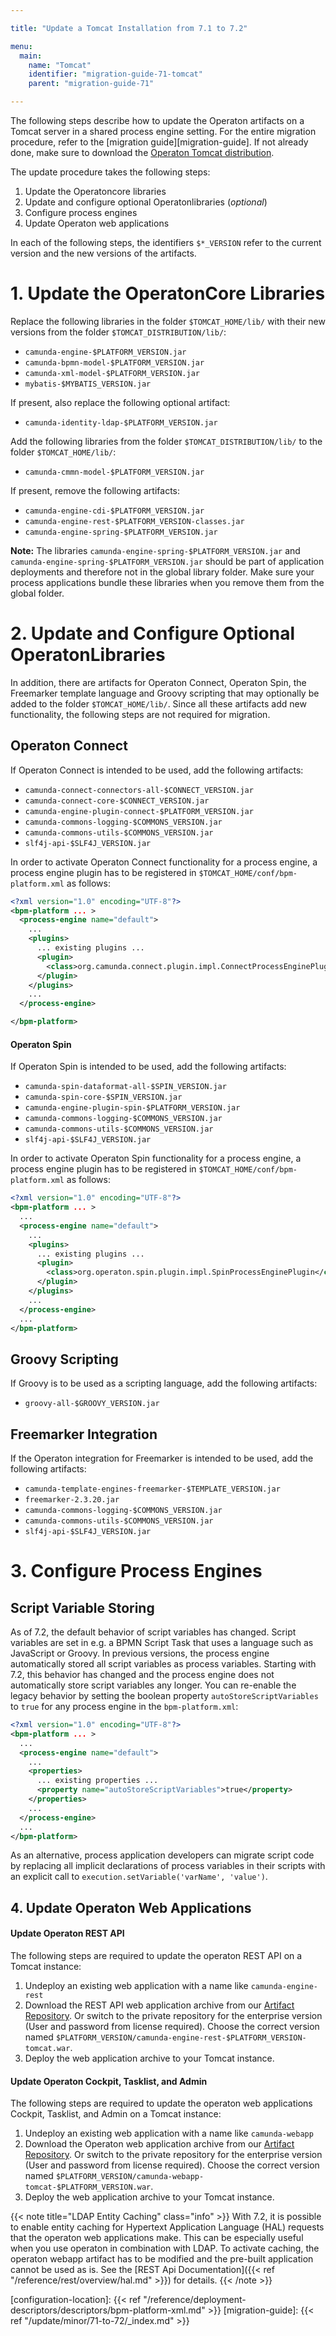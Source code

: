 ```yaml
---

title: "Update a Tomcat Installation from 7.1 to 7.2"

menu:
  main:
    name: "Tomcat"
    identifier: "migration-guide-71-tomcat"
    parent: "migration-guide-71"

---
```


The following steps describe how to update the Operaton artifacts on a Tomcat server in a shared process engine setting. For the entire migration procedure, refer to the [migration guide][migration-guide]. If not already done, make sure to download the [Operaton Tomcat distribution](https://artifacts.camunda.com/artifactory/camunda-bpm/org/camunda/bpm/tomcat/camunda-bpm-tomcat/).

The update procedure takes the following steps:

1. Update the Operatoncore libraries
2. Update and configure optional Operatonlibraries (*optional*)
3. Configure process engines
4. Update Operaton web applications

In each of the following steps, the identifiers `$*_VERSION` refer to the current version and the new versions of the artifacts.


# 1. Update the OperatonCore Libraries

Replace the following libraries in the folder `$TOMCAT_HOME/lib/` with their new versions from the folder `$TOMCAT_DISTRIBUTION/lib/`:

* `camunda-engine-$PLATFORM_VERSION.jar`
* `camunda-bpmn-model-$PLATFORM_VERSION.jar`
* `camunda-xml-model-$PLATFORM_VERSION.jar`
* `mybatis-$MYBATIS_VERSION.jar`

If present, also replace the following optional artifact:

* `camunda-identity-ldap-$PLATFORM_VERSION.jar`

Add the following libraries from the folder `$TOMCAT_DISTRIBUTION/lib/` to the folder `$TOMCAT_HOME/lib/`:

* `camunda-cmmn-model-$PLATFORM_VERSION.jar`

If present, remove the following artifacts:

* `camunda-engine-cdi-$PLATFORM_VERSION.jar`
* `camunda-engine-rest-$PLATFORM_VERSION-classes.jar`
* `camunda-engine-spring-$PLATFORM_VERSION.jar`

**Note:** The libraries `camunda-engine-spring-$PLATFORM_VERSION.jar` and `camunda-engine-spring-$PLATFORM_VERSION.jar` should be part of application deployments and therefore not in the global library folder. Make sure your process applications bundle these libraries when you remove them from the global folder.


# 2. Update and Configure Optional OperatonLibraries

In addition, there are artifacts for Operaton Connect, Operaton Spin, the Freemarker template language and Groovy scripting that may optionally be added to the folder `$TOMCAT_HOME/lib/`. Since all these artifacts add new functionality, the following steps are not required for migration.

## Operaton Connect

If Operaton Connect is intended to be used, add the following artifacts:

* `camunda-connect-connectors-all-$CONNECT_VERSION.jar`
* `camunda-connect-core-$CONNECT_VERSION.jar`
* `camunda-engine-plugin-connect-$PLATFORM_VERSION.jar`
* `camunda-commons-logging-$COMMONS_VERSION.jar`
* `camunda-commons-utils-$COMMONS_VERSION.jar`
* `slf4j-api-$SLF4J_VERSION.jar`

In order to activate Operaton Connect functionality for a process engine, a process engine plugin has to be registered in `$TOMCAT_HOME/conf/bpm-platform.xml` as follows:

```xml
<?xml version="1.0" encoding="UTF-8"?>
<bpm-platform ... >
  <process-engine name="default">
    ...
    <plugins>
      ... existing plugins ...
      <plugin>
        <class>org.camunda.connect.plugin.impl.ConnectProcessEnginePlugin</class>
      </plugin>
    </plugins>
    ...
  </process-engine>

</bpm-platform>
```

#### Operaton Spin

If Operaton Spin is intended to be used, add the following artifacts:

* `camunda-spin-dataformat-all-$SPIN_VERSION.jar`
* `camunda-spin-core-$SPIN_VERSION.jar`
* `camunda-engine-plugin-spin-$PLATFORM_VERSION.jar`
* `camunda-commons-logging-$COMMONS_VERSION.jar`
* `camunda-commons-utils-$COMMONS_VERSION.jar`
* `slf4j-api-$SLF4J_VERSION.jar`

In order to activate Operaton Spin functionality for a process engine, a process engine plugin has to be registered in `$TOMCAT_HOME/conf/bpm-platform.xml` as follows:

```xml
<?xml version="1.0" encoding="UTF-8"?>
<bpm-platform ... >
  ...
  <process-engine name="default">
    ...
    <plugins>
      ... existing plugins ...
      <plugin>
        <class>org.operaton.spin.plugin.impl.SpinProcessEnginePlugin</class>
      </plugin>
    </plugins>
    ...
  </process-engine>
  ...
</bpm-platform>
```

## Groovy Scripting

If Groovy is to be used as a scripting language, add the following artifacts:

* `groovy-all-$GROOVY_VERSION.jar`

## Freemarker Integration

If the Operaton integration for Freemarker is intended to be used, add the following artifacts:

* `camunda-template-engines-freemarker-$TEMPLATE_VERSION.jar`
* `freemarker-2.3.20.jar`
* `camunda-commons-logging-$COMMONS_VERSION.jar`
* `camunda-commons-utils-$COMMONS_VERSION.jar`
* `slf4j-api-$SLF4J_VERSION.jar`


# 3. Configure Process Engines

## Script Variable Storing

As of 7.2, the default behavior of script variables has changed. Script variables are set in e.g. a BPMN Script Task that uses a language such as JavaScript or Groovy. In previous versions, the process engine automatically stored all script variables as process variables. Starting with 7.2, this behavior has changed and the process engine does not automatically store script variables any longer. You can re-enable the legacy behavior by setting the boolean property `autoStoreScriptVariables` to `true` for any process engine in the `bpm-platform.xml`:

```xml
<?xml version="1.0" encoding="UTF-8"?>
<bpm-platform ... >
  ...
  <process-engine name="default">
    ...
    <properties>
      ... existing properties ...
      <property name="autoStoreScriptVariables">true</property>
    </properties>
    ...
  </process-engine>
  ...
</bpm-platform>
```

As an alternative, process application developers can migrate script code by replacing all implicit declarations of process variables in their scripts with an explicit call to `execution.setVariable('varName', 'value')`.

## 4. Update Operaton Web Applications

#### Update Operaton REST API

The following steps are required to update the operaton REST API on a Tomcat instance:

1. Undeploy an existing web application with a name like `camunda-engine-rest`
2. Download the REST API web application archive from our [Artifact Repository](https://artifacts.camunda.com/artifactory/camunda-bpm/org/camunda/bpm/camunda-engine-rest/). Or switch to the private repository for the enterprise version (User and password from license required). Choose the correct version named `$PLATFORM_VERSION/camunda-engine-rest-$PLATFORM_VERSION-tomcat.war`.
3. Deploy the web application archive to your Tomcat instance.

#### Update Operaton Cockpit, Tasklist, and Admin

The following steps are required to update the operaton web applications Cockpit, Tasklist, and Admin on a Tomcat instance:

1. Undeploy an existing web application with a name like `camunda-webapp`
2. Download the Operaton web application archive from our [Artifact Repository](https://artifacts.camunda.com/artifactory/camunda-bpm/org/camunda/bpm/webapp/camunda-webapp-tomcat/). Or switch to the private repository for the enterprise version (User and password from license required). Choose the correct version named `$PLATFORM_VERSION/camunda-webapp-tomcat-$PLATFORM_VERSION.war`.
3. Deploy the web application archive to your Tomcat instance.

{{< note title="LDAP Entity Caching" class="info" >}}
With 7.2, it is possible to enable entity caching for Hypertext Application Language (HAL) requests that the operaton web applications make. This can be especially useful when you use operaton in combination with LDAP. To activate caching, the operaton webapp artifact has to be modified and the pre-built application cannot be used as is. See the [REST Api Documentation]({{< ref "/reference/rest/overview/hal.md" >}}) for details.
{{< /note >}}

[configuration-location]: {{< ref "/reference/deployment-descriptors/descriptors/bpm-platform-xml.md" >}}
[migration-guide]: {{< ref "/update/minor/71-to-72/_index.md" >}}
